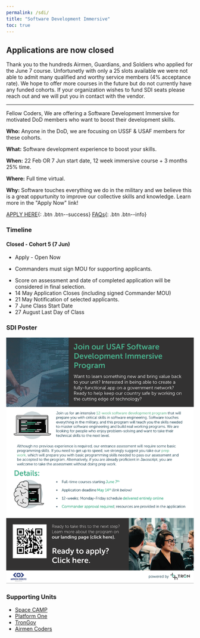 ```yaml
---
permalink: /sdi/
title: "Software Development Immersive"
toc: true
---
```


## Applications are now closed
Thank you to the hundreds Airmen, Guardians, and Soldiers who applied for the June 7 course. Unfortunetly with only a 25 slots available we were not able to admit many qualified and worthy service members (4% acceptance rate). We hope to offer more courses in the future but do not currently have any funded cohorts. If your organization wishes to fund SDI seats please reach out and we will put you in contact with the vendor.

________

Fellow Coders,
We are offering a Software Development Immersive for motivated DoD members who want to boost their development skills. 

**Who:** Anyone in the DoD, we are focusing on USSF & USAF members for these cohorts.  

**What:** Software development experience to boost your skills.

**When:** 22 Feb OR 7 Jun start date, 12 week immersive course + 3 months 25% time.

**Where:** Full time virtual.  

**Why:** Software touches everything we do in the military and we believe this is a great oppurtunity to improve our collective skills and knowledge. Learn more in the "Apply Now" link!  

[APPLY HERE](https://auth.galvanize.com/register?uid=bda6970f70e0155f93){: .btn .btn--success}  [FAQs](/sdi-faq){: .btn .btn--info}  



### Timeline


#### Closed - Cohort 5 (7 Jun)
* Apply - Open Now 
 - Commanders must sign MOU for supporting applicants.
* Score on assessment and date of completed application will be considered in final selection.
* 14 May Application Closes (including signed Commander MOU)
* 21 May Notification of selected applicants.
* 7 June Class Start Date
* 27 August Last Day of Class 

### SDI Poster
 [![Info Poster](/assets/images/SDI2021Jun7.png)](https://auth.galvanize.com/register?uid=785290cba96b236082)


### Supporting Units
* [Space CAMP](https://software.af.mil/softwarefactory/spacecamp/)
* [Platform One](https://software.af.mil/team/platformone/)
* [TronGov](https://trongov.us)
* [Airmen Coders](https://airmencoders.us)
    
